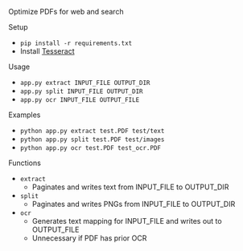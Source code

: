 Optimize PDFs for web and search

Setup
* `pip install -r requirements.txt`
* Install [Tesseract]() 

Usage
* `app.py extract INPUT_FILE OUTPUT_DIR`
* `app.py split INPUT_FILE OUTPUT_DIR`
* `app.py ocr INPUT_FILE OUTPUT_FILE`

Examples
* `python app.py extract test.PDF test/text`
* `python app.py split test.PDF test/images`
* `python app.py ocr test.PDF test_ocr.PDF`

Functions
* `extract`
  * Paginates and writes text from INPUT_FILE to OUTPUT_DIR
* `split`
  * Paginates and writes PNGs from INPUT_FILE to OUTPUT_DIR
* `ocr`
  * Generates text mapping for INPUT_FILE and writes out to OUTPUT_FILE
  * Unnecessary if PDF has prior OCR